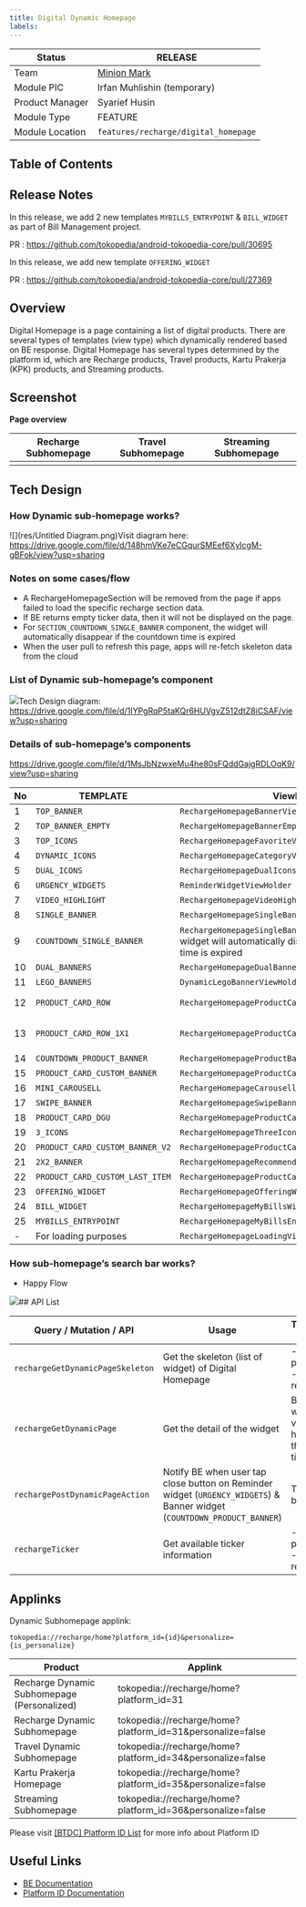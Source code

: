 ```yaml
---
title: Digital Dynamic Homepage
labels:
---
```

<!--left header table-->
| **Status** | <!--start status:GREEN-->RELEASE<!--end status--> |
| --- | --- |
| Team | [Minion Mark](https://tokopedia.atlassian.net/people/team/54372146-8afa-46e4-8de3-783c53a0cc3b) |
| Module PIC | Irfan Muhlishin (temporary) |
| Product Manager | Syarief Husin  |
| Module Type | <!--start status:YELLOW-->FEATURE<!--end status--> |
| Module Location | `features/recharge/digital_homepage` |

## Table of Contents

<!--toc-->

## Release Notes

<!--start expand:13 Dec 22 (MA-3.202)-->
In this release, we add 2 new templates `MYBILLS_ENTRYPOINT` & `BILL_WIDGET` as part of Bill Management project.

PR : <https://github.com/tokopedia/android-tokopedia-core/pull/30695>
<!--end expand-->

<!--start expand:25 Jul 22 (MA-3.184)-->
In this release, we add new template `OFFERING_WIDGET`

PR : <https://github.com/tokopedia/android-tokopedia-core/pull/27369>
<!--end expand-->

## Overview

Digital Homepage is a page containing a list of digital products. There are several types of templates (view type) which dynamically rendered based on BE response. Digital Homepage has several types determined by the platform id, which are Recharge products, Travel products, Kartu Prakerja (KPK) products, and Streaming products.

## Screenshot

**Page overview**



| Recharge Subhomepage | Travel Subhomepage | Streaming Subhomepage |
| --- | --- | --- |
|  |  |  |

## Tech Design

### How Dynamic sub-homepage works?

![](res/Untitled Diagram.png)Visit diagram here: <https://drive.google.com/file/d/148hmVKe7eCGqurSMEef6XyIcgM-gBFok/view?usp=sharing> 

### **Notes on some cases/flow**

- A RechargeHomepageSection will be removed from the page if apps failed to load the specific recharge section data.
- If BE returns empty ticker data, then it will not be displayed on the page.
- For `SECTION_COUNTDOWN_SINGLE_BANNER` component, the widget will automatically disappear if the countdown time is expired
- When the user pull to refresh this page, apps will re-fetch skeleton data from the cloud

### List of Dynamic sub-homepage’s component

![](res/image-20210112-045934.png)Tech Design diagram: <https://drive.google.com/file/d/1IYPgRqP5taKQr6HUVgvZ512dtZ8iCSAF/view?usp=sharing> 

### Details of sub-homepage’s components

<https://drive.google.com/file/d/1MsJbNzwxeMu4he80sFQddGajgRDLOqK9/view?usp=sharing> 



| **No** | **TEMPLATE** | **ViewHolder** | **Screenshot** |
| --- | --- | --- | --- |
| 1 | `TOP_BANNER` | `RechargeHomepageBannerViewHolder` |  |
| 2 | `TOP_BANNER_EMPTY` | `RechargeHomepageBannerEmptyViewHolder` |  |
| 3 | `TOP_ICONS` | `RechargeHomepageFavoriteViewHolder` |  |
| 4 | `DYNAMIC_ICONS` | `RechargeHomepageCategoryViewHolder` |  |
| 5 | `DUAL_ICONS` | `RechargeHomepageDualIconsViewHolder` |  |
| 6 | `URGENCY_WIDGETS` | `ReminderWidgetViewHolder` |  |
| 7 | `VIDEO_HIGHLIGHT` | `RechargeHomepageVideoHighlightViewHolder` |  |
| 8 | `SINGLE_BANNER` | `RechargeHomepageSingleBannerViewHolder` |  |
| 9 | `COUNTDOWN_SINGLE_BANNER` | `RechargeHomepageSingleBannerViewHolder`notes: - the widget will automatically disappear if the countdown time is expired<br/> |  |
| 10 | `DUAL_BANNERS` | `RechargeHomepageDualBannerViewHolder` |  |
| 11 | `LEGO_BANNERS` | `DynamicLegoBannerViewHolder` |  |
| 12 | `PRODUCT_CARD_ROW` | `RechargeHomepageProductCardsViewHolder` | New UI in v.3.131 above: |
| 13 | `PRODUCT_CARD_ROW_1X1` | `RechargeHomepageProductCardsViewHolder` | using the same view holder with `PRODUCT_CARD_ROW` |
| 14 | `COUNTDOWN_PRODUCT_BANNER` | `RechargeHomepageProductBannerViewHolder` |  |
| 15 | `PRODUCT_CARD_CUSTOM_BANNER` | `RechargeHomepageProductCardCustomBannerViewHolder` |  |
| 16 | `MINI_CAROUSELL` | `RechargeHomepageCarousellViewHolder` |  |
| 17 | `SWIPE_BANNER` | `RechargeHomepageSwipeBannerViewHolder` |  |
| 18 | `PRODUCT_CARD_DGU` | `RechargeHomepageProductCardUnifyViewHolder` |  |
| 19 | `3_ICONS` | `RechargeHomepageThreeIconsViewHolder` |  |
| 20 | `PRODUCT_CARD_CUSTOM_BANNER_V2` | `RechargeHomepageProductCardCustomBannerV2ViewHolder` |  |
| 21 | `2X2_BANNER` | `RechargeHomepageRecommendationBannerViewHolder` |  |
| 22 | `PRODUCT_CARD_CUSTOM_LAST_ITEM` | `RechargeHomepageProductCardCustomLastItemViewHolder` |  |
| 23 | `OFFERING_WIDGET` | `RechargeHomepageOfferingWidgetViewHolder` |  |
| 24 | `BILL_WIDGET` | `RechargeHomepageMyBillsWidgetViewHolder` |  |
| 25 | `MYBILLS_ENTRYPOINT` | `RechargeHomepageMyBillsEntryPointWidgetViewHolder` |  |
| - | For loading purposes | `RechargeHomepageLoadingViewHolder` |  |

### How sub-homepage’s search bar works?

- Happy Flow

![](res/image-20210520-083934.png)## API List



| **Query / Mutation / API** | **Usage** | **Triggered By** | **API Docs** |
| --- | --- | --- | --- |
| `rechargeGetDynamicPageSkeleton` | Get the skeleton (list of widget) of Digital Homepage | - Open page<br/>- Pull to refresh<br/> | [[BTDC] Dynamic Page](/wiki/spaces/BT/pages/813827413)  |
| `rechargeGetDynamicPage` | Get the detail of the widget | Bind widget’s view holder for the first time  |
| `rechargePostDynamicPageAction` | Notify BE when user tap close button on Reminder widget (`URGENCY_WIDGETS`) & Banner widget (`COUNTDOWN_PRODUCT_BANNER`) | Tap close button |
| `rechargeTicker` | Get available ticker information | - Open page<br/>- Pull to refresh<br/> | [[BTDC] Recharge Ticker](/wiki/spaces/BT/pages/1282442521)  |

## Applinks

Dynamic Subhomepage applink: 

`tokopedia://recharge/home?platform_id={id}&personalize={is_personalize}`



| **Product** | **Applink** |
| --- | --- |
| Recharge Dynamic Subhomepage (Personalized) | tokopedia://recharge/home?platform\_id=31 |
| Recharge Dynamic Subhomepage | tokopedia://recharge/home?platform\_id=31&personalize=false |
| Travel Dynamic Subhomepage  | tokopedia://recharge/home?platform\_id=34&personalize=false |
| Kartu Prakerja Homepage  | tokopedia://recharge/home?platform\_id=35&personalize=false |
| Streaming Subhomepage | tokopedia://recharge/home?platform\_id=36&personalize=false |

Please visit [[BTDC] Platform ID List](/wiki/spaces/BT/pages/546013484) for more info about Platform ID 

## Useful Links

- [BE Documentation](/wiki/spaces/BT/pages/813827413)
- [Platform ID Documentation](/wiki/spaces/BT/pages/546013484)

